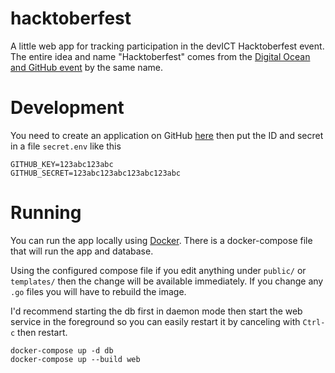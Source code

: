 # hacktoberfest

A little web app for tracking participation in the devICT Hacktoberfest event.
The entire idea and name "Hacktoberfest" comes from the [Digital Ocean and
GitHub event](https://hacktoberfest.digitalocean.com/) by the same name.

# Development

You need to create an application on GitHub
[here](https://github.com/settings/applications/new) then put the ID
and secret in a file `secret.env` like this

```
GITHUB_KEY=123abc123abc
GITHUB_SECRET=123abc123abc123abc123abc
```

# Running

You can run the app locally using [Docker](https://docker.com). There is
a docker-compose file that will run the app and database.

Using the configured compose file if you edit anything under `public/`
or `templates/` then the change will be available immediately. If you
change any `.go` files you will have to rebuild the image.

I'd recommend starting the db first in daemon mode then start the web
service in the foreground so you can easily restart it by canceling with
`Ctrl-c` then restart.

    docker-compose up -d db
    docker-compose up --build web
